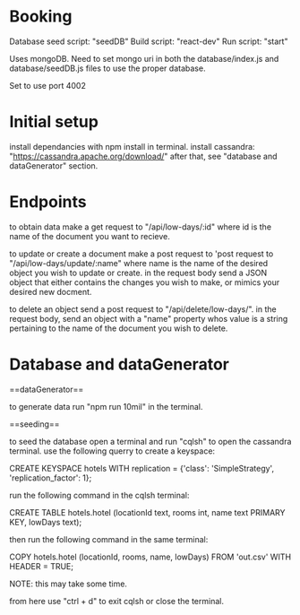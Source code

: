 # Booking

Database seed script: "seedDB"
Build script: "react-dev"
Run script: "start"

Uses mongoDB. Need to set mongo uri in both the database/index.js and database/seedDB.js files to use the proper database.

Set to use port 4002

# Initial setup
install dependancies with npm install in terminal.
install cassandra:
  "https://cassandra.apache.org/download/"
after that, see "database and dataGenerator" section.

# Endpoints
to obtain data make a get request to "/api/low-days/:id" where id is the name of the document you want to recieve.

to update or create a document make a post request to 'post request to "/api/low-days/update/:name" where name is the name of the desired object you wish to update or create. in the request body send a JSON object that either contains the changes you wish to make, or mimics your desired new docment.

to delete an object send a post request to "/api/delete/low-days/". in the request body, send an object with a "name" property whos value is a string pertaining to the name of the document you wish to delete.

# Database and dataGenerator
==dataGenerator==

to generate data run "npm run 10mil" in the terminal.

==seeding==

to seed the database open a terminal and run "cqlsh" to open the cassandra terminal. use the following querry to create a keyspace:

CREATE KEYSPACE hotels WITH replication = {'class': 'SimpleStrategy', 'replication_factor': 1};

run the following command in the cqlsh terminal:

CREATE TABLE hotels.hotel (locationId text, rooms int, name text PRIMARY KEY, lowDays text);

then run the following command in the same terminal:

COPY hotels.hotel (locationId, rooms, name, lowDays) FROM 'out.csv' WITH HEADER = TRUE;

NOTE: this may take some time.

from here use "ctrl + d" to exit cqlsh or close the terminal.





